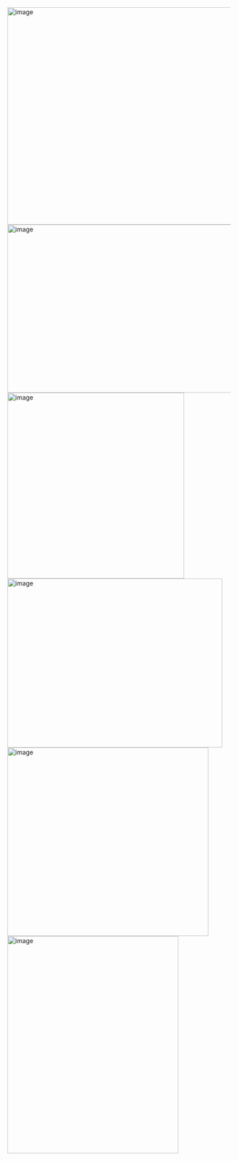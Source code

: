 <img width="957" height="490" alt="image" src="https://github.com/user-attachments/assets/14d6b45d-fe2d-4c00-aff7-ccbfb50f37f6" />
<img width="554" height="379" alt="image" src="https://github.com/user-attachments/assets/58cdc34e-9d5e-4574-8dc3-73127b075da3" />
<img width="399" height="419" alt="image" src="https://github.com/user-attachments/assets/1fd31a18-e146-4e4b-ae66-69ee62513947" />
<img width="485" height="381" alt="image" src="https://github.com/user-attachments/assets/33605e31-5244-42d2-b1bc-e79fedacd1f7" />
<img width="454" height="425" alt="image" src="https://github.com/user-attachments/assets/71f63290-f21f-4482-b5ea-77aed18440a0" />
<img width="386" height="490" alt="image" src="https://github.com/user-attachments/assets/d95632b8-4d99-4eee-a508-4b6e0a7a98f9" />
